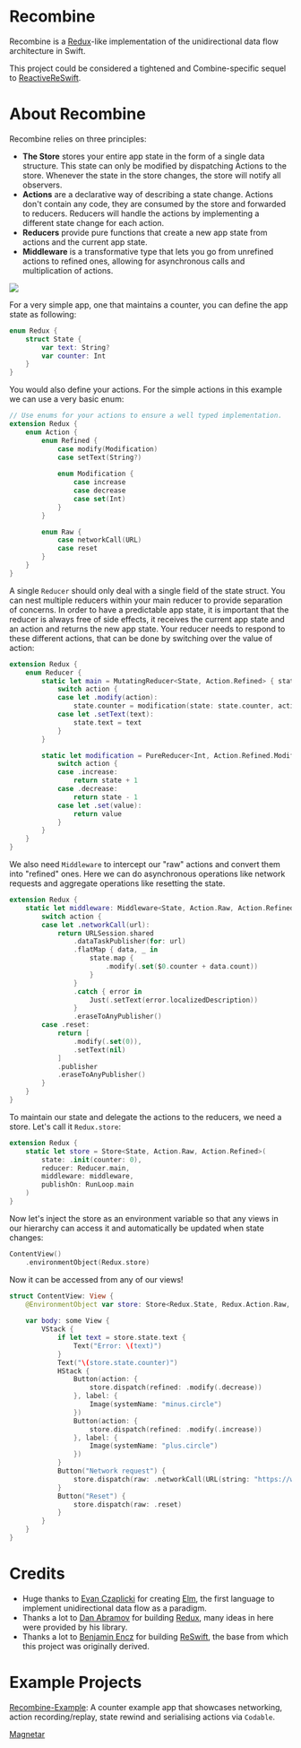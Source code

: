 # Recombine

Recombine is a [Redux](https://github.com/reactjs/redux)-like implementation of the unidirectional data flow architecture in Swift.

This project could be considered a tightened and Combine-specific sequel to [ReactiveReSwift](https://github.com/ReSwift/ReactiveReSwift).

# About Recombine

Recombine relies on three principles:
- **The Store** stores your entire app state in the form of a single data structure. This state can only be modified by dispatching Actions to the store. Whenever the state in the store changes, the store will notify all observers.
- **Actions** are a declarative way of describing a state change. Actions don't contain any code, they are consumed by the store and forwarded to reducers. Reducers will handle the actions by implementing a different state change for each action.
- **Reducers** provide pure functions that create a new app state from actions and the current app state.
- **Middleware** is a transformative type that lets you go from unrefined actions to refined ones, allowing for asynchronous calls and multiplication of actions.

![](Docs/img/recombine_concept.png)

For a very simple app, one that maintains a counter, you can define the app state as following:

```swift
enum Redux {
    struct State {
        var text: String?
        var counter: Int
    }
}
```

You would also define your actions. For the simple actions in this example we can use a very basic enum:

```swift
// Use enums for your actions to ensure a well typed implementation.
extension Redux {
    enum Action {
        enum Refined {
            case modify(Modification)
            case setText(String?)
            
            enum Modification {
                case increase
                case decrease
                case set(Int)
            }
        }

        enum Raw {
            case networkCall(URL)
            case reset
        }
    }
}
```

A single `Reducer` should only deal with a single field of the state struct. You can nest multiple reducers within your main reducer to provide separation of concerns.
In order to have a predictable app state, it is important that the reducer is always free of side effects, it receives the current app state and an action and returns the new app state.
Your reducer needs to respond to these different actions, that can be done by switching over the value of action:

```swift
extension Redux {
    enum Reducer {
        static let main = MutatingReducer<State, Action.Refined> { state, action in
            switch action {
            case let .modify(action):
                state.counter = modification(state: state.counter, action: action)
            case let .setText(text):
                state.text = text
            }
        }

        static let modification = PureReducer<Int, Action.Refined.Modification> { state, action in
            switch action {
            case .increase:
                return state + 1
            case .decrease:
                return state - 1
            case let .set(value):
                return value
            }
        }
    }
}
```

We also need `Middleware` to intercept our "raw" actions and convert them into "refined" ones.
Here we can do asynchronous operations like network requests and aggregate operations like resetting the state.

```swift
extension Redux {
    static let middleware: Middleware<State, Action.Raw, Action.Refined> = Middleware { state, action -> AnyPublisher<Action.Refined, Never> in
        switch action {
        case let .networkCall(url):
            return URLSession.shared
                .dataTaskPublisher(for: url)
                .flatMap { data, _ in
                    state.map {
                        .modify(.set($0.counter + data.count))
                    }
                }
                .catch { error in
                    Just(.setText(error.localizedDescription))
                }
                .eraseToAnyPublisher()
        case .reset:
            return [
                .modify(.set(0)),
                .setText(nil)
            ]
            .publisher
            .eraseToAnyPublisher()
        }
    }
}
```

To maintain our state and delegate the actions to the reducers, we need a store. Let's call it `Redux.store`:

```swift
extension Redux {
    static let store = Store<State, Action.Raw, Action.Refined>(
        state: .init(counter: 0),
        reducer: Reducer.main,
        middleware: middleware,
        publishOn: RunLoop.main
    )
}
```

Now let's inject the store as an environment variable so that any views in our hierarchy can access it and automatically be updated when state changes:

```swift
ContentView()
    .environmentObject(Redux.store)
```

Now it can be accessed from any of our views!

```swift
struct ContentView: View {
    @EnvironmentObject var store: Store<Redux.State, Redux.Action.Raw, Redux.Action.Refined>
    
    var body: some View {
        VStack {
            if let text = store.state.text {
                Text("Error: \(text)")
            }
            Text("\(store.state.counter)")
            HStack {
                Button(action: {
                    store.dispatch(refined: .modify(.decrease))
                }, label: {
                    Image(systemName: "minus.circle")
                })
                Button(action: {
                    store.dispatch(refined: .modify(.increase))
                }, label: {
                    Image(systemName: "plus.circle")
                })
            }
            Button("Network request") {
                store.dispatch(raw: .networkCall(URL(string: "https://www.google.com")!))
            }
            Button("Reset") {
                store.dispatch(raw: .reset)
            }
        }
    }
}
```

# Credits

- Huge thanks to [Evan Czaplicki](https://github.com/evancz) for creating [Elm](https://github.com/elm-lang), the first language to implement unidirectional data flow as a paradigm.
- Thanks a lot to [Dan Abramov](https://github.com/gaearon) for building [Redux](https://github.com/reactjs/redux), many ideas in here were provided by his library.
- Thanks a lot to [Benjamin Encz](https://github.com/Ben-G) for building [ReSwift](https://github.com/ReSwift/ReSwift), the base from which this project was originally derived.

# Example Projects

[Recombine-Example](https://github.com/ReSwift/Recombine-Example): A counter example app that showcases networking, action recording/replay, state rewind and serialising actions via `Codable`.

[Magnetar](https://github.com/Qata/Magnetar)
